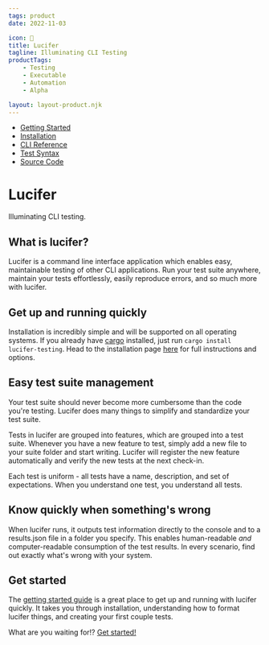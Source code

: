 ```yaml
--- 
tags: product
date: 2022-11-03

icon: 🐲
title: Lucifer
tagline: Illuminating CLI Testing
productTags:
    - Testing
    - Executable
    - Automation
    - Alpha

layout: layout-product.njk
--- 
```


- [Getting Started](/products/lucifer/docs)
- [Installation](/products/lucifer/installation)
- [CLI Reference](/products/lucifer/cli)
- [Test Syntax](/products/lucifer/tests)
- [Source Code](https://github.com/winstonpucket/lucifer)

# Lucifer

Illuminating CLI testing.

## What is lucifer?

Lucifer is a command line interface application which enables easy, maintainable testing of other CLI applications. Run your test suite anywhere, maintain your tests effortlessly, easily reproduce errors, and so much more with lucifer. 

## Get up and running quickly

Installation is incredibly simple and will be supported on all operating systems. If you already have [cargo](https://doc.rust-lang.org/cargo/getting-started/installation.html) installed, just run <code>cargo install lucifer-testing</code>. Head to the installation page [here](/products/lucifer/installation) for full instructions and options.

## Easy test suite management

Your test suite should never become more cumbersome than the code you're testing. Lucifer does many things to simplify and standardize your test suite.

Tests in lucifer are grouped into features, which are grouped into a test suite. Whenever you have a new feature to test, simply add a new file to your suite folder and start writing. Lucifer will register the new feature automatically and verify the new tests at the next check-in.

Each test is uniform - all tests have a name, description, and set of expectations. When you understand one test, you understand all tests.

## Know quickly when something's wrong

When lucifer runs, it outputs test information directly to the console and to a results.json file in a folder you specify. This enables human-readable *and* computer-readable consumption of the test results. In every scenario, find out exactly what's wrong with your system.

## Get started

The [getting started guide](/products/lucifer/docs) is a great place to get up and running with lucifer quickly. It takes you through installation, understanding how to format lucifer things, and creating your first couple tests.

What are you waiting for!? [Get started!](/products/lucifer/docs)
